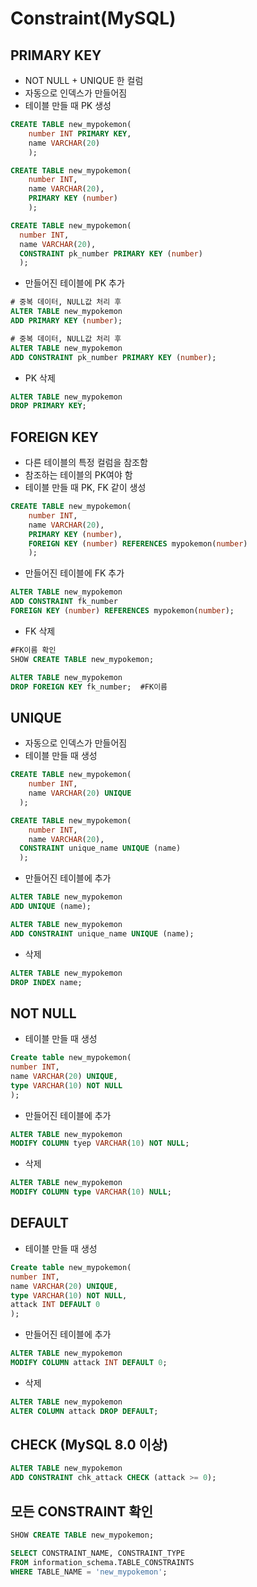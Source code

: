 # Constraint(MySQL) 
## PRIMARY KEY
- NOT NULL + UNIQUE 한 컬럼
- 자동으로 인덱스가 만들어짐
- 테이블 만들 때 PK 생성
```sql
CREATE TABLE new_mypokemon(
	number INT PRIMARY KEY,    
	name VARCHAR(20)
	); 
```
```sql
CREATE TABLE new_mypokemon(
	number INT,
	name VARCHAR(20),
	PRIMARY KEY (number)
	);
```
```sql
CREATE TABLE new_mypokemon(
  number INT,
  name VARCHAR(20),
  CONSTRAINT pk_number PRIMARY KEY (number)
  );
```
- 만들어진 테이블에 PK 추가
```sql
# 중복 데이터, NULL값 처리 후
ALTER TABLE new_mypokemon
ADD PRIMARY KEY (number);
```
```sql
# 중복 데이터, NULL값 처리 후
ALTER TABLE new_mypokemon
ADD CONSTRAINT pk_number PRIMARY KEY (number);
```
- PK 삭제
```sql
ALTER TABLE new_mypokemon
DROP PRIMARY KEY;
```

## FOREIGN KEY
- 다른 테이블의 특정 컬럼을 참조함
- 참조하는 테이블의 PK여야 함 
- 테이블 만들 때 PK, FK 같이 생성 
```sql
CREATE TABLE new_mypokemon(
	number INT,
	name VARCHAR(20),
	PRIMARY KEY (number),
	FOREIGN KEY (number) REFERENCES mypokemon(number)
	);
```
- 만들어진 테이블에 FK 추가
```sql
ALTER TABLE new_mypokemon
ADD CONSTRAINT fk_number 
FOREIGN KEY (number) REFERENCES mypokemon(number);
``` 
- FK 삭제
```sql
#FK이름 확인
SHOW CREATE TABLE new_mypokemon;

ALTER TABLE new_mypokemon
DROP FOREIGN KEY fk_number;  #FK이름
```

## UNIQUE
- 자동으로 인덱스가 만들어짐
- 테이블 만들 때 생성
```sql
CREATE TABLE new_mypokemon(
	number INT,
	name VARCHAR(20) UNIQUE
  );
```
```sql
CREATE TABLE new_mypokemon(
	number INT,
	name VARCHAR(20),
  CONSTRAINT unique_name UNIQUE (name) 
  );
```
- 만들어진 테이블에 추가
```sql
ALTER TABLE new_mypokemon
ADD UNIQUE (name);
```
```sql
ALTER TABLE new_mypokemon
ADD CONSTRAINT unique_name UNIQUE (name);
```
- 삭제
```sql
ALTER TABLE new_mypokemon
DROP INDEX name;
```

## NOT NULL
- 테이블 만들 때 생성
```sql
Create table new_mypokemon(
number INT,
name VARCHAR(20) UNIQUE,
type VARCHAR(10) NOT NULL
);
```
- 만들어진 테이블에 추가
```sql
ALTER TABLE new_mypokemon
MODIFY COLUMN tyep VARCHAR(10) NOT NULL;
```
- 삭제
```sql
ALTER TABLE new_mypokemon
MODIFY COLUMN type VARCHAR(10) NULL;
```

## DEFAULT
- 테이블 만들 때 생성
```sql
Create table new_mypokemon(
number INT,
name VARCHAR(20) UNIQUE,
type VARCHAR(10) NOT NULL,
attack INT DEFAULT 0
);
```
- 만들어진 테이블에 추가
```sql
ALTER TABLE new_mypokemon
MODIFY COLUMN attack INT DEFAULT 0;
```
- 삭제
```sql
ALTER TABLE new_mypokemon
ALTER COLUMN attack DROP DEFAULT;
```

## CHECK (MySQL 8.0 이상)
```sql
ALTER TABLE new_mypokemon
ADD CONSTRAINT chk_attack CHECK (attack >= 0);
```

## 모든 CONSTRAINT 확인
```sql
SHOW CREATE TABLE new_mypokemon;
```
```sql
SELECT CONSTRAINT_NAME, CONSTRAINT_TYPE
FROM information_schema.TABLE_CONSTRAINTS
WHERE TABLE_NAME = 'new_mypokemon';
```











